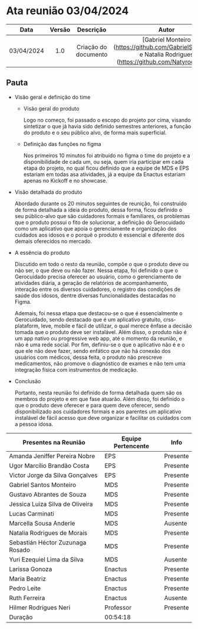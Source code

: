 # Ata reunião 03/04/2024

|    Data    | Versão |      Descrição       |                                                        Autor                                                     |
|:----------:|:------:|:--------------------:|:----------------------------------------------------------------------------------------------------------------:|
| 03/04/2024 |  1.0   | Criação do documento | [Gabriel Monteiro (https://github.com/GabrielSMonteiro) e Natalia Rodrigues (https://github.com/Natyrodrigues)] |

## Pauta

- Visão geral e definição do time

  - Visão geral do produto

      Logo no começo, foi passado o escopo do projeto por cima, visando sintetizar o que já havia sido definido semestres anteriores, a função do produto e o seu público alvo, de forma mais superficial.

  - Definição das funções no figma

      Nos primeiros 10 minutos foi atribuído no figma o time do projeto e a disponibilidade de cada um, ou seja, quem iria participar em cada etapa do projeto, no qual ficou definido que a equipe de MDS e EPS estariam em todas asa atividades, já a equipe da Enactus estariam apenas no Kickoff e no showcase.

- Visão detalhada do produto

     Abordado durante os 20 minutos seguintes de reunição, foi construído de forma detalhada a ideia do produto, dessa forma, ficou definido o seu público-alvo que são cuidadores formais e familiares, os problemas que o produto possui o fito de solucionar, a definição do Gerocuidado como um aplicativo que apoia o gerenciamente e organização dos cuidados aos idosos e o porquê o produto é essencial e diferente dos demais oferecidos no mercado. 

- A essência do produto

     Discutido em todo o resto da reunião, compõe o que o produto deve ou não ser, o que deve ou não fazer. Nessa etapa, foi definido o que o Gerocuidado precisa oferecer ao usuário, como o gerenciamento de atividades diária, a geração de relatórios de acompanhamento, interação entre os diversos cuidadores, o registro das condições de saúde dos idosos, dentre diversas funcionalidades destacadas no Figma. 
      
     Ademais, foi nessa etapa que destacou-se o que é essencialmente o Gerocuidado, sendo destacado que é um aplicativo gratuito, crss-plataform, leve, mobile e fácil de utilizar, o qual merece ênfase a decisão tomada que o produto deve ser instalável. Além disso, o produto não é um app nativo ou progressive web app, até o momento da reunião, e não é uma rede social. Por fim, definiu-se o que o aplicativo não é e o que ele não deve fazer, sendo enfático que não há conexão dos usuários com médicos, dessa feita, o produto não prescreve medicamentos, não promove o diagnóstico de exames e não tem uma integração física com instrumentos de medicação. 

- Conclusão

     Portanto, nesta reunião foi definido de forma detalhada quem são os membros do projeto e em que fase atuarão. Além disso, foi definido o que o produto deve oferecer e para quem deve oferecer, sendo disponibilizado aos cuidadores formais e aos parentes um aplicativo instalável de fácil acesso que deve organizar e facilitar os cuidados com a pessoa idosa.


|          Presentes na Reunião               | Equipe Pertencente | Info     |
|---------------------------------------------|--------------------|----------|
| Amanda Jeniffer Pereira Nobre               | EPS                | Presente |
| Ugor Marcílio Brandão Costa                 | EPS                | Presente |
| Victor Jorge da Silva Gonçalves             | EPS                | Presente |
| Gabriel Santos Monteiro                     | MDS                | Presente |
| Gustavo Abrantes de Souza                   | MDS                | Presente |
| Jessica Luiza Silva de Oliveira             | MDS                | Presente |
| Lucas Carminati                             | MDS                | Presente |
| Marcella Sousa Anderle                      | MDS                | Ausente  |
| Natalia Rodrigues de Morais	                | MDS                | Presente |
| Sebastián Héctor Zuzunaga Rosado            | MDS                | Presente |
| Yuri Ezequiel Lima da Silva                 | MDS                | Ausente  |
| Larissa Gonoza                              | Enactus            | Presente |
| Maria Beatriz                               | Enactus            | Presente |
| Pedro Leite                                 | Enactus            | Presente |
| Ruth Ferreira                               | Enactus            | Ausente  |
| Hilmer Rodrigues Neri                       | Professor          | Presente |
| Duração                                     | 00:54:18           |          |
